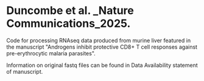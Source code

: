 # Duncombe et al. _Nature Communications_2025.
Code for processing RNAseq data produced from murine liver featured in the manuscript "Androgens inhibit protective CD8+ T cell responses against pre-erythrocytic malaria parasites".

Information on original fastq files can be found in Data Availability statement of manuscript. 

